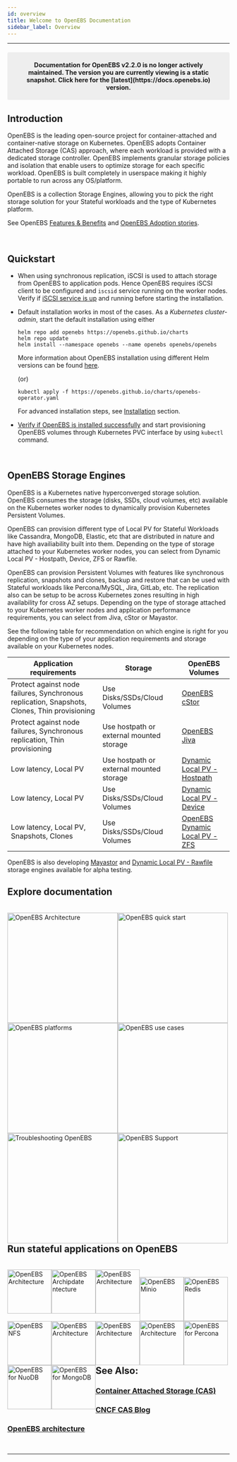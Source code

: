 ```yaml
---
id: overview
title: Welcome to OpenEBS Documentation
sidebar_label: Overview
---
```

------


<center><p style="padding: 20px; margin: 20px 0; border-radius: 3px; background-color: #eeeeee;"><strong>
Documentation for OpenEBS v2.2.0 is no longer actively maintained. The version you are currently viewing is a static 
snapshot. Click here for the [latest](https://docs.openebs.io) version.
</strong></p></center>

## Introduction ##

OpenEBS is the leading open-source project for container-attached and
container-native storage on Kubernetes. OpenEBS adopts
Container Attached Storage (CAS) approach, where each workload is
provided with a dedicated storage controller.
OpenEBS implements granular storage policies and isolation that enable users
to optimize storage for each specific workload. OpenEBS is built 
completely in userspace making it highly portable to run across any OS/platform.

OpenEBS is a collection Storage Engines, allowing you to pick the right 
storage solution for your Stateful workloads and the type of Kubernetes platform. 

See OpenEBS  <a href="/v220/docs/next/features.html">Features & Benefits</a>
and <a href="https://github.com/openebs/openebs/blob/master/ADOPTERS.md" target="_blank">OpenEBS Adoption stories</a>.


<br>

## Quickstart

- When using synchronous replication, iSCSI is used to attach storage from OpenEBS to 
  application pods. Hence OpenEBS requires iSCSI client to be configured and `iscsid` service
  running on the worker nodes.
  Verify if [iSCSI service is up](/v220/docs/next/prerequisites.html) and
  running before starting the installation.

- Default installation works in most of the cases. As a *Kubernetes cluster-admin*, start the default installation using either

  ```
  helm repo add openebs https://openebs.github.io/charts
  helm repo update
  helm install --namespace openebs --name openebs openebs/openebs
  ```
  More information about OpenEBS installation using different Helm versions can be found [here](/v220/docs/next/installation.html#installation-through-helm).

  (or)

  ```
  kubectl apply -f https://openebs.github.io/charts/openebs-operator.yaml
  ```
  
  For advanced installation steps, see [Installation](/v220/docs/next/installation.html) section.

- [Verify if OpenEBS is installed successfully](/v220/docs/next/installation.html#verifying-openebs-installation)
  and start provisioning OpenEBS volumes through Kubernetes PVC
  interface by using `kubectl` command. 

<br>

## OpenEBS Storage Engines

OpenEBS is a Kubernetes native hyperconverged storage solution. 
OpenEBS consumes the storage (disks, SSDs, cloud volumes, etc) available 
on the Kubernetes worker nodes to dynamically provision Kubernetes 
Persistent Volumes. 

OpenEBS can provision different type of Local PV for Stateful Workloads 
like Cassandra, MongoDB, Elastic, etc that are distributed in nature and 
have high availiability built into them. 
Depending on the type of storage attached to your Kubernetes worker nodes, 
you can select from Dynamic Local PV - Hostpath, Device, ZFS or Rawfile.

OpenEBS can provision Persistent Volumes with features like synchronous replication, 
snapshots and clones, backup and restore that can be used with Stateful workloads
like Percona/MySQL, Jira, GitLab, etc. The replication also can be setup to be 
across Kubernetes zones resulting in high availability for cross AZ setups. 
Depending on the type of storage attached to your Kubernetes worker nodes and 
application performance requirements, you can select from Jiva, cStor or Mayastor. 

See the following table for recommendation on which engine is right for 
you depending on the type of your application requirements and 
storage available on your Kubernetes nodes. 

| Application requirements   | Storage | OpenEBS Volumes
|--- |--- |--- 
| Protect against node failures, Synchronous replication, Snapshots, Clones, Thin provisioning | Use Disks/SSDs/Cloud Volumes | <a href="https://github.com/openebs/cstor-operators" target="_blank">OpenEBS cStor</a>
| Protect against node failures, Synchronous replication, Thin provisioning | Use hostpath or external mounted storage | [OpenEBS Jiva](/v220/docs/next/jivaguide.html)
| Low latency, Local PV | Use hostpath or external mounted storage | [Dynamic Local PV - Hostpath](/v220/docs/next/uglocalpv-hostpath.html)
| Low latency, Local PV | Use Disks/SSDs/Cloud Volumes | [Dynamic Local PV - Device](/v220/docs/next/uglocalpv-device.html)
| Low latency, Local PV, Snapshots, Clones | Use Disks/SSDs/Cloud Volumes | <a href="https://github.com/openebs/zfs-localpv" target="_blank">OpenEBS Dynamic Local PV - ZFS </a>

OpenEBS is also developing <a href="https://github.com/openebs/Mayastor" target="_blank">Mayastor</a> and <a href="https://github.com/openebs/rawfile-localpv" target="_blank">Dynamic Local PV - Rawfile</a> storage engines available for alpha testing.


## Explore documentation

<br>

<div class="row">
  <div class="">
	<a href="/v220/docs/next/architecture.html">
		<img src="/v220/docs/assets/intro-arch.png" alt="OpenEBS Architecture" style="float:left;width:250px;">
	</a>
  </div>
  <div class="">
	<a href="/v220/docs/next/quickstart.html">
		<img src="/v220/docs/assets/intro-gs.png" alt="OpenEBS quick start" style="float:left;width:250px;">
	</a>
  </div>
  <div class="">
	<a href="/v220/docs/next/prerequisites.html">
		<img src="/v220/docs/assets/intro-platforms.png" alt="OpenEBS platforms" style="float:left;width:250px;">
	</a>
  </div>
</div>
<div class="row">
  <div class="">
	<a href="/v220/docs/next/usecases.html">
		<img src="/v220/docs/assets/intro-uc.png" alt="OpenEBS use cases" style="float:left;width:250px;">
	</a>
  </div>
  <div class="">
	<a href="/v220/docs/next/troubleshooting.html">
		<img src="/v220/docs/assets/intro-tsg.svg" alt="Troubleshooting OpenEBS" style="float:left;width:250px;">
	</a>
  </div>
  <div class="">
	<a href="/v220/docs/next/support.html">
		<img src="/v220/docs/assets/intro-support.png" alt="OpenEBS Support" style="float:left;width:250px;">
	</a>
  </div>
</div>
<br>

## Run stateful applications on OpenEBS

<br>
<div class="row stateful-applications_row">
    <div class="">
	<a href="/v220/docs/next/prometheus.html" target="_blank">
		<img src="/v220/docs/assets/a-prometheus.png" alt="OpenEBS Architecture" style="float:left;width:100px;">
	</a>
  </div>
<div class="">
	<a href="/v220/docs/next/gitlab.html" target="_blank">
		<img src="/v220/docs/assets/a-gitlab.png" alt="OpenEBS Archipdate ntecture" style="float:left;width:100px;">
	</a>
  </div>
  <div class="">
	<a href="/v220/docs/next/cassandra.html" target="_blank">
		<img src="/v220/docs/assets/a-cassandra.png" alt="OpenEBS Architecture" style="float:left;width:100px;">
	</a>
  </div>
</div>
<br>
<div class="row stateful-applications_row">
<div class="">
	<a href="/v220/docs/next/minio.html" target="_blank">
		<img src="/v220/docs/assets/a-minio.png" alt="OpenEBS Minio" style="float:left;width:100px;">
	</a>
  </div>
<div class="">
	<a href="/v220/docs/next/redis.html" target="_blank">
		<img src="/v220/docs/assets/a-redis.png" alt="OpenEBS Redis" style="float:left;width:100px;">
	</a>
  </div>  
  <div class="">
	<a href="/v220/docs/next/rwm.html" target="_blank">
		<img src="/v220/docs/assets/a-nfs.png" alt="OpenEBS NFS" style="float:left;width:100px;">
	</a>
  </div>
</div>
<br>
<div class="row stateful-applications_row">
<div class="">
	<a href="/v220/docs/next/elasticsearch.html" target="_blank">
		<img src="/v220/docs/assets/a-elastic.png" alt="OpenEBS Architecture" style="float:left;width:100px;">
	</a>
  </div>
<div class="">
	<a href="/v220/docs/next/mysql.html" target="_blank">
		<img src="/v220/docs/assets/a-mysql.png" alt="OpenEBS Architecture" style="float:left;width:100px;">
	</a>
  </div>  
  <div class="">
	<a href="/v220/docs/next/postgres.html" target="_blank">
		<img src="/v220/docs/assets/a-postgres.png" alt="OpenEBS Architecture" style="float:left;width:100px;">
	</a>
  </div>
</div>
<br>
<div class="row stateful-applications_row">
  <div class="">
	<a href="/v220/docs/next/percona.html" target="_blank">
		<img src="/v220/docs/assets/a-percona.png" alt="OpenEBS for Percona" style="float:left;width:100px;">
	</a>
  </div>
  <div class="">
	<a href="/v220/docs/next/nuodb.html" target="_blank">
		<img src="/v220/docs/assets/a-nuodb.png" alt="OpenEBS for NuoDB" style="float:left;width:100px;">
	</a>
  </div>
 <div class="">
	<a href="/v220/docs/next/mongo.html" target="_blank">
		<img src="/v220/docs/assets/svg/a-mongo.svg" alt="OpenEBS for MongoDB" style="float:left;width:100px;">
	</a>
  </div>
</div>
<br><br>

## See Also:

### [Container Attached Storage (CAS)](/v220/docs/next/cas.html)

### <a href="https://www.cncf.io/blog/2018/04/19/container-attached-storage-a-primer/" target="_blank">CNCF CAS Blog </a>

### [OpenEBS architecture](/v220/docs/next/architecture.html)

<br><hr><br>

